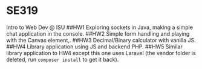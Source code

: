 # SE319
Intro to Web Dev @ ISU
##HW1
Exploring sockets in Java, making a simple chat application in the console.
##HW2
Simple form handling and playing with the Canvas element,.
##HW3
Decimal/Binary calculator with vanilla JS.
##HW4
Library application using JS and backend PHP.
##HW5
Similar library application to HW4 except this one uses Laravel (the vendor folder is deleted, run ```composer install``` to get it back).
